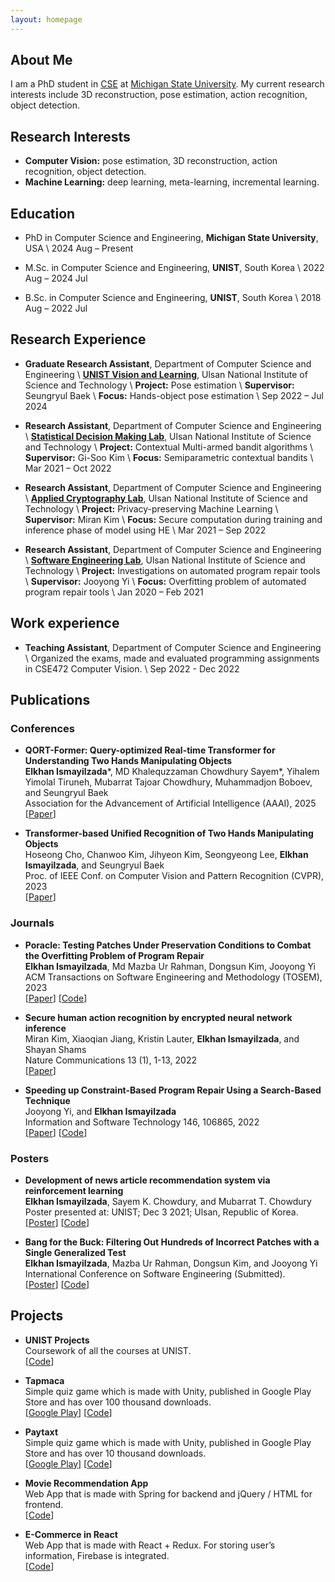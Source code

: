 ```yaml
---
layout: homepage
---
```


## About Me

I am a PhD student in [CSE](https://engineering.msu.edu/about/departments/cse) at [Michigan State University](https://msu.edu/). My current research interests include 3D reconstruction, pose estimation, action recognition, object detection.

## Research Interests

- **Computer Vision:** pose estimation, 3D reconstruction, action recognition, object detection.
- **Machine Learning:** deep learning, meta-learning, incremental learning.

## Education
- PhD in Computer Science and Engineering, **Michigan State University**, USA \\
  2024 Aug – Present

- M.Sc. in Computer Science and Engineering, **UNIST**, South Korea \\
  2022 Aug – 2024 Jul
  
- B.Sc. in Computer Science and Engineering, **UNIST**, South Korea \\
  2018 Aug – 2022 Jul

## Research Experience

- **Graduate Research Assistant**, Department of Computer Science and Engineering \\
  **[UNIST Vision and Learning](https://vision.unist.ac.kr/)**, Ulsan National Institute of Science and Technology \\
  **Project:** Pose estimation \\
  **Supervisor:** Seungryul Baek \\
  **Focus:** Hands-object pose estimation \\
  Sep 2022 – Jul 2024
  
- **Research Assistant**, Department of Computer Science and Engineering \\
  **[Statistical Decision Making Lab](https://sdm.unist.ac.kr/)**, Ulsan National Institute of Science and Technology \\
  **Project:** Contextual Multi-armed bandit algorithms \\
  **Supervisor:** Gi-Soo Kim \\
  **Focus:** Semiparametric contextual bandits \\
  Mar 2021 – Oct 2022
  
  
- **Research Assistant**, Department of Computer Science and Engineering \\
  **[Applied Cryptography Lab](https://k-miran.github.io/)**, Ulsan National Institute of Science and Technology \\
  **Project:** Privacy-preserving Machine Learning \\
  **Supervisor:** Miran Kim \\
  **Focus:** Secure computation during training and inference phase of model using HE \\
  Mar 2021 – Sep 2022

- **Research Assistant**, Department of Computer Science and Engineering \\
  **[Software Engineering Lab](https://www.jooyongyi.com/)**, Ulsan National Institute of Science and Technology \\
  **Project:** Investigations on automated program repair tools \\
  **Supervisor:** Jooyong Yi \\
  **Focus:** Overfitting problem of automated program repair tools \\
  Jan 2020 – Feb 2021

## Work experience
- **Teaching Assistant**, Department of Computer Science and Engineering \\
  Organized the exams, made and evaluated programming assignments in CSE472 Computer Vision. \\
  Sep 2022 - Dec 2022

## Publications

### Conferences
- **QORT-Former: Query-optimized Real-time Transformer for Understanding Two Hands Manipulating Objects**
  <br>
  **Elkhan Ismayilzada***, MD Khalequzzaman Chowdhury Sayem*, Yihalem Yimolal Tiruneh, Mubarrat Tajoar Chowdhury, Muhammadjon Boboev, and Seungryul Baek
  <br>
  Association for the Advancement of Artificial Intelligence (AAAI), 2025
  <br>
  [[Paper]()]
  
- **Transformer-based Unified Recognition of Two Hands Manipulating Objects**
  <br>
  Hoseong Cho, Chanwoo Kim, Jihyeon Kim, Seongyeong Lee, **Elkhan Ismayilzada**, and Seungryul Baek
  <br>
  Proc. of IEEE Conf. on Computer Vision and Pattern Recognition (CVPR), 2023
  <br>
  [[Paper](https://openaccess.thecvf.com/content/CVPR2023/papers/Cho_Transformer-Based_Unified_Recognition_of_Two_Hands_Manipulating_Objects_CVPR_2023_paper.pdf)]


### Journals
- **Poracle: Testing Patches Under Preservation Conditions to Combat the Overfitting Problem of Program Repair**
  <br>
  **Elkhan Ismayilzada**, Md Mazba Ur Rahman, Dongsun Kim, Jooyong Yi
  <br>
  ACM Transactions on Software Engineering and Methodology (TOSEM), 2023
  <br>
  [[Paper](https://dl.acm.org/doi/10.1145/3625293)]
  [[Code](https://github.com/UNIST-LOFT/poracle)]

- **Secure human action recognition by encrypted neural network inference**
  <br>
  Miran Kim, Xiaoqian Jiang, Kristin Lauter, **Elkhan Ismayilzada**, and Shayan Shams
  <br>
  Nature Communications 13 (1), 1-13, 2022
  <br>
  [[Paper](https://doi.org/10.1038/s41467-022-32168-5)]

- **Speeding up Constraint-Based Program Repair Using a Search-Based Technique**
  <br>
  Jooyong Yi, and **Elkhan Ismayilzada**
  <br>
  Information and Software Technology 146, 106865, 2022
  <br>
  [[Paper](https://doi.org/10.1016/j.infsof.2022.106865)]
  [[Code](https://github.com/jyi/fangelix)]
  
### Posters
- **Development of news article recommendation system via reinforcement learning**
  <br>
  **Elkhan Ismayilzada**, Sayem K. Chowdury, and Mubarrat T. Chowdury
  <br>
  Poster presented at: UNIST; Dec 3 2021; Ulsan, Republic of Korea.
  <br>
  [[Poster](https://drive.google.com/file/d/1NgkcPL2f6GhuSm-gaBw9lTEbMrHrZZ1S/view)]
  [[Code](https://github.com/kcsayem/Parallelization-of-bandit-algorithms-to-reduce-computational-cost-of-news-article-recommendation-sys)]

- **Bang for the Buck: Filtering Out Hundreds of Incorrect Patches with a Single Generalized Test**
  <br>
  **Elkhan Ismayilzada**, Mazba Ur Rahman, Dongsun Kim, and Jooyong Yi
  <br>
  International Conference on Software Engineering (Submitted).
  <br>
  [[Poster](https://drive.google.com/file/d/1pLrGCSrLL-ICqgwZ0KLVnZNNkUpbvF7t/view)]
  [[Code](https://github.com/poracle100/poracle-experiments)]

## Projects
- **UNIST Projects** 
  <br>
  Coursework of all the courses at UNIST.
  <br>
  [[Code](https://github.com/elkhanzada/unist-projects)]

- **Tapmaca**
  <br>
  Simple quiz game which is made with Unity, published in Google Play Store and has over 100 thousand downloads.
  <br>
  [[Google Play](https://play.google.com/store/apps/details?id=com.elkhan.tapmaca)] [[Code](https://github.com/elkhanzada/tapmaca)]

- **Paytaxt**
  <br>
  Simple quiz game which is made with Unity, published in Google Play Store and has over 10 thousand downloads.
  <br>
  [[Google Play](https://play.google.com/store/apps/details?id=com.elkhan.paytaxt)] [[Code](https://github.com/elkhanzada/paytaxt)]

- **Movie Recommendation App**
  <br>
  Web App that is made with Spring for backend and jQuery / HTML for frontend.
  <br>
  [[Code](https://github.com/elkhanzada/movie-recommendation-app)]

- **E-Commerce in React**
  <br>
  Web App that is made with React + Redux. For storing user’s information, Firebase is integrated.
  <br>
  [[Code](https://github.com/elkhanzada/react-e-commerce)]
